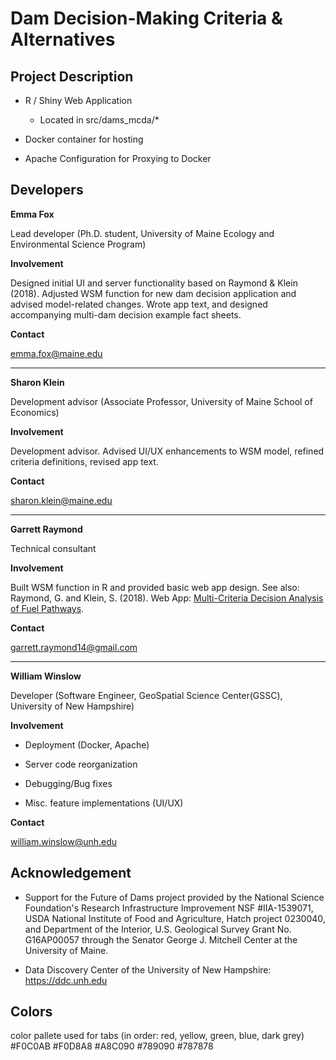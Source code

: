 Dam Decision-Making Criteria & Alternatives
==========================

Project Description
--------------------------

* R / Shiny Web Application


	+ Located in src/dams_mcda/*


* Docker container for hosting


* Apache Configuration for Proxying to Docker


Developers
-------------------------

**Emma Fox**

Lead developer (Ph.D. student, University of Maine Ecology and Environmental Science Program)

**Involvement**

Designed initial UI and server functionality based on Raymond & Klein (2018). Adjusted WSM function for new dam decision application and advised model-related changes. Wrote app text, and designed accompanying multi-dam decision example fact sheets. 

**Contact**

<emma.fox@maine.edu>

***

**Sharon Klein**

Development advisor (Associate Professor, University of Maine School of Economics)

**Involvement**

Development advisor. Advised UI/UX enhancements to WSM model, refined criteria definitions, revised app text. 

**Contact**

<sharon.klein@maine.edu>

***

**Garrett Raymond**

Technical consultant

**Involvement**

Built WSM function in R and provided basic web app design. See also: Raymond, G. and Klein, S. (2018). Web App: [Multi-Criteria Decision Analysis of Fuel Pathways](https://fuel-production-pathway-comparison-tool.shinyapps.io/gr_ui_sep_models/).

**Contact**

<garrett.raymond14@gmail.com>

***

**William Winslow**

Developer (Software Engineer, GeoSpatial Science Center(GSSC), University of New Hampshire)

**Involvement**

* Deployment (Docker, Apache)

* Server code reorganization

* Debugging/Bug fixes

* Misc. feature implementations (UI/UX)

**Contact**

<william.winslow@unh.edu>



Acknowledgement
--------------------------
+ Support for the Future of Dams project provided by the National Science Foundation's Research Infrastructure Improvement NSF #IIA-1539071, USDA National Institute of Food and Agriculture, Hatch project 0230040, and Department of the Interior, U.S. Geological Survey Grant No. G16AP00057 through the Senator George J. Mitchell Center at the University of Maine.   

+ Data Discovery Center of the University of New Hampshire: <https://ddc.unh.edu>


Colors
--------------------------
color pallete used for tabs
(in order: red, yellow, green, blue, dark grey)
#F0C0AB
#F0D8A8
#A8C090
#789090
#787878
